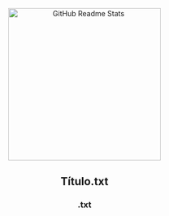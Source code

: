 <p align="center">
 <img width="300px" src="" align="center" alt="GitHub Readme Stats" />

<div align="center">
<h2 align="center">Título.txt</h2>

<h3 align="center">.txt</h3>


</div>
